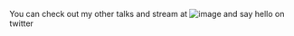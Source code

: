 You can check out my other talks and stream at ![image](https://user-images.githubusercontent.com/101737682/160229765-f883869a-c6fb-4424-980d-a338ae069647.png)
and say hello on twitter
